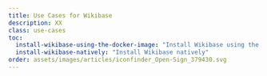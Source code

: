 ```yaml
---
title: Use Cases for Wikibase
description: XX
class: use-cases
toc:
  install-wikibase-using-the-docker-image: "Install Wikibase using the Docker image"
  install-wikibase-natively: "Install Wikibase natively"
order: assets/images/articles/iconfinder_Open-Sign_379430.svg
---
```

